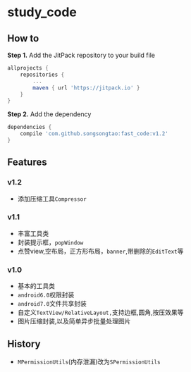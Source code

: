 # study_code

## How to

**Step 1.** Add the JitPack repository to your build file

```groovy
allprojects {
	repositories {
		...
		maven { url 'https://jitpack.io' }
	}
}
```
**Step 2.** Add the dependency

```groovy
dependencies {
	compile 'com.github.songsongtao:fast_code:v1.2'
}
```
## Features

### v1.2

- 添加压缩工具`Compressor`

### v1.1

- 丰富工具类
- 封装提示框，`popWindow`
- 点赞view,空布局，正方形布局，`banner`,带删除的`EditText`等

### v1.0

- 基本的工具类
- `android6.0`权限封装
- `android7.0`文件共享封装
- 自定义`TextView/RelativeLayout,`支持边框,圆角,按压效果等
- 图片压缩封装,以及简单异步批量处理图片

## History
- `MPermissionUtils`(内存泄漏)改为`SPermissionUtils`